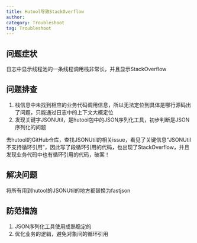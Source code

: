 ```yaml
---
title: Hutool导致StackOverflow
author:
category: Troubleshoot
tag: Troubleshoot
---
```


## 问题症状

日志中显示线程池的一条线程调用栈非常长，并且显示StackOverflow

## 问题排查

1. 栈信息中未找到相应的业务代码调用信息，所以无法定位到具体是哪行源码出了问题，只能通过日志中的上下文大概定位
2. 发现关键字JSONUtil，是hutool包中的JSON序列化工具，初步判断是JSON序列化的问题

去hutool的GitHub仓库，查找JSONUtil的相关issue，看见了关键信息“JSONUtil不支持循环引用”，因此写了段循环引用的代码，也出现了StackOverflow，并且发现业务代码中也有循环引用的代码，破案！

## 解决问题

将所有用到hutool的JSONUtil的地方都替换为fastjson

## 防范措施

1. JSON序列化工具使用成熟稳定的
2. 优化业务的逻辑，避免对象间的循环引用
